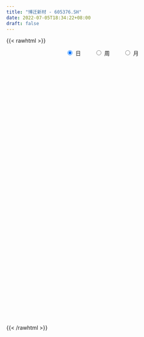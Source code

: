 ```yaml
---
title: "博迁新材 - 605376.SH"
date: 2022-07-05T18:34:22+08:00
draft: false
---
```

{{< rawhtml >}}
    <div style="text-align: center">
        <label style="padding: 1rem;"><input style="margin-right: .5rem" type="radio" name="period" value="D" checked onclick="period_change(this)">日</label>
        <label style="padding: 1rem;"><input style="margin-right: .5rem" type="radio" name="period" value="W" onclick="period_change(this)">周</label>
        <label style="padding: 1rem;"><input style="margin-right: .5rem" type="radio" name="period" value="M" onclick="period_change(this)">月</label>
    </div>
    <div id="chart" style="height: 700px;"></div> 
    <script type="text/javascript">
        const D_v = [4615.09,1477.9,1149.58,14521.87,17629.42,7891.0,94274.39,109028.0,4938.49,362129.9,361725.72,314766.53,280639.11,158787.64,270123.92,221394.52,81088.18,203372.49,201033.42,207016.73,136877.38,136818.15,95007.29,193444.51,196497.35,163990.11,108668.46,67069.28,86618.77,66961.96,92060.95,145242.2,105455.1,78970.74,73568.23,80436.02,171487.19,221384.79,216839.72,172285.58,192206.17,139480.88,116840.9,91053.73,90404.74,155100.36,117305.23,133994.18,128441.96,96185.31,119413.42,123916.12,65576.77,63288.23,70492.14,47240.05,86919.27,102609.42,87074.01,70302.51,50024.96,50331.62,41476.82,27919.62,40650.7,38359.17,70277.1,42850.46,55374.21,42987.21,36185.91,38083.0,91245.46,35455.96,22913.84,24960.58,51700.07,41592.13,31091.88,38570.86,29364.16,27887.79,70122.26,66983.85,51720.43,21262.8,21339.0,45901.0,34041.79,63315.07,50080.21,41605.31,32481.04,48302.07,53721.95,27024.4,38054.27,43238.0,47527.49,60826.88,52277.16,42731.46,47118.86,31589.87,32900.56,28286.04,28816.49,32423.85,26023.22,21141.15,40749.5,38272.47,27934.25,44135.23,33284.08,29367.58,20415.46,20114.81,26313.5,23682.14,25097.88,29195.34,75334.21,57053.97,40580.35,32476.27,23205.26,20808.5,22971.4,39517.0,31744.09,29355.23,21384.75,22500.6,19491.44,34446.38,41712.69,31817.81,28422.06,35051.34,21841.0,26967.2,22475.04,29608.0,19336.5,20442.9,18690.89,17441.1,16829.7,10513.02,26739.89,16722.6,14211.94,14602.0,18404.4,23107.0,16597.0,26464.6,24059.21,12497.0,22422.57,30475.53,19488.02,13869.8,17465.13,13464.4,12186.74,15362.62,22114.62,23846.03,27831.71,29320.02,17233.2,35369.23,18957.0,23289.0,32725.24,18739.5,26260.58,16384.0,22009.99,14172.06,14765.0,11021.46,8385.0,10947.0,14745.0,11743.41,19316.0,15139.0,31075.5,19242.62,24309.0,35218.94,33767.83,36312.18,27914.06,24550.22,33365.54,20854.0,16403.0,36846.4,19772.5,21922.0,16848.22,19948.14,18496.0,18981.0,20556.0,26321.0,27899.0,22838.0,49897.0,64765.09,32137.0,28004.0,18518.48,19330.14,26892.22,39284.1,31477.64,37119.09,48002.49,33428.0,20224.09,22202.09,24257.15,20178.35,17577.12,27405.24,26511.44,23063.4,15713.0,11561.72,12046.9,14797.04,31219.06,28254.0,27553.06,23941.9,18799.22,22193.1,19247.65,26224.0,25818.25,43668.41,25618.21,24587.41,16781.0,20994.95,14243.21,16223.0,14670.62,26749.88,24514.93,20876.93,22321.21,7577.83,12057.0,13038.95,10705.55,18538.0,33046.88,23790.83,22716.81,17716.0,18042.84,13450.0,10271.0,10376.0,22912.88,9621.0,10701.0,11129.73,8990.68,18984.91,10670.03,13923.9,8807.21,15831.5,8464.89,16771.89,21269.95,8715.0,9688.07,14383.14,16418.0,11747.0,14122.5,20050.89,21467.2,23684.0,32660.0,31462.84,55326.51,27950.0,20007.0,17644.0,35888.36,28924.0,62498.83,56879.06,53843.05,52737.35,47601.94,38211.0,52863.0,47803.4,60577.5,44114.65,52777.3,37338.93,21084.0,22411.89,23759.6,23154.02,20438.13,18299.4,15382.93,19457.0,21381.0,19760.0,15814.24,28895.23,34183.25,33410.25,17432.0,17284.65,19376.0,21698.0,32196.81,29274.0,29167.5,39598.06,41189.86,32788.21,24031.0,32875.92,30806.6,12216.06,10811.44,26090.8,50485.75,35817.65,23490.2,12655.0,13781.37,19442.35,14073.0,17750.4,11411.4,16471.38,7875.03,10313.28,12119.62,12122.38,13223.0,13047.33,12872.05,26402.88,26307.62,24999.69,19132.59,41785.45,47079.71,33079.0,23360.43,40429.05,78164.98,52553.61,66193.52,49905.33,45196.77,68106.52,132908.79,82699.46,69502.39,40477.93,29022.91,36667.61,36035.76]
const D_histogram = [0.0,0.1072136752,0.2866111282,0.513319775,0.7693912929,1.0427294851,1.326139079,1.6152126632,1.9081465146,1.9680910746,1.9777590053,2.0932133874,2.028662322,2.1097853629,1.9808679798,1.4685502895,1.2812460968,1.1979771456,1.2058008442,0.8221139624,0.4518681625,0.1211895027,-0.1293401355,-0.2077159212,-0.553960269,-0.9689140738,-1.2019470789,-1.3947067481,-1.4161995306,-1.4370337893,-1.3094980974,-1.097135252,-0.9933986015,-0.9309263337,-0.8737729061,-0.9702911296,-0.747423584,-0.7306584736,-0.433216688,0.052984394,0.3606628486,0.5931025799,0.6448702535,0.6551556648,0.5474254812,0.7587746826,0.8745957347,0.4878783915,0.3075851207,0.0452537417,-0.5018231912,-0.8197501177,-1.0846438334,-1.1863436296,-1.1349636152,-1.0624094216,-0.874581012,-0.4040974754,-0.3341310075,-0.5697993924,-0.6764180047,-0.6822563697,-0.6485936365,-0.6530000708,-0.7440040504,-0.757736758,-0.6261402602,-0.4791250677,-0.2326958201,-0.2337339497,-0.3210077893,-0.4723420601,-0.297439495,-0.2641441998,-0.2837347093,-0.2454546315,-0.0696032162,0.1342758651,0.1934805611,0.2950313663,0.3099143202,0.2172966896,-0.182761971,-0.3405919639,-0.3535021497,-0.3423818319,-0.3179167781,-0.2677764582,-0.2124959736,-0.0779115799,0.135877476,0.3131269451,0.4159872381,0.3446280496,0.4637788918,0.4059405833,0.4224323581,0.3356284743,0.2727438035,0.4132355138,0.4725054803,0.6387801324,0.7394210327,0.8213190418,0.759583391,0.7273886634,0.671619791,0.4269692649,0.1970367744,0.0453695152,-0.067264317,-0.152565876,-0.1080648666,0.1331318645,0.4112759845,0.5221994575,0.4785494439,0.4036690989,0.446236589,0.5591695852,0.5973308109,0.8258572198,0.4642262742,0.6076665833,0.4269765251,0.008868903,-0.1570728472,-0.2650331777,-0.3725080126,-0.3966143222,-0.380977261,-0.4578057227,-0.545399218,-0.4858481768,-0.4037309321,-0.114295761,0.2480504452,0.3991340222,0.7727332019,0.8381529546,0.8403655285,0.8807017972,0.9988855419,1.0610258547,1.0242893656,0.7439278722,0.5108541515,0.4269632888,0.1502697195,-0.0710097459,0.0752078052,0.1471768505,0.176796485,0.1415405957,-0.075165833,-0.5823326256,-0.7139539622,-0.9883986719,-0.8838936394,-0.9378126364,-1.0075690319,-0.7417888313,-0.5651222303,-0.528864631,-0.6202367425,-0.6788256636,-0.7001228507,-0.6595962545,-0.9447015102,-1.0032691861,-1.2993111408,-1.3798252336,-1.3280958816,-0.7891978274,-0.4749244212,-0.0864519087,0.4591860473,0.753317765,0.9849934991,1.0374124107,0.8657887614,0.6935038037,0.6086654339,0.5714861609,0.4863294263,0.2327817483,0.0281259343,-0.0484290923,-0.3647632387,-0.5810376913,-0.7991542729,-1.0511187172,-1.1638281448,-1.5310531857,-1.8570122769,-2.1345104961,-2.145880603,-2.2453358975,-2.0941943119,-1.7942388691,-1.598353912,-1.5745176926,-1.4379227683,-1.0698865144,-0.8167871988,-0.5871457865,-0.3860981751,-0.195401087,-0.1700761377,-0.1057534353,-0.1828536083,-0.2069284439,0.0771052503,0.5289793218,0.6674038679,0.6267519744,0.5645438887,0.4174088268,0.1612635751,0.1255451609,0.3131734331,0.8874266971,1.5046808064,1.778695502,1.7049224544,1.4412240011,1.1207149584,0.749489291,0.5339824367,0.6450518761,0.7678109605,0.9860763298,0.9167475077,0.826334726,0.7536429025,0.6392679623,0.9002514233,0.9608489911,0.700305331,0.404977309,0.2645025466,0.1436085555,-0.1810879078,-0.2229731421,-0.1250990111,0.2201775573,0.3962327734,0.5033161955,0.4327734563,0.4476153671,0.3731394419,0.295512296,0.2518528456,0.1941841205,0.3109191471,0.3246460983,0.2187432223,0.1207692818,-0.0586335166,-0.2833651766,-0.3894261668,-0.6418500899,-0.9942904375,-1.2304096417,-1.4320457329,-1.5810036888,-1.4698282568,-1.3742209732,-1.2417498429,-0.9977517117,-0.737125159,-0.5278364288,-0.433245603,-0.5006702008,-0.4365000534,-0.3885825747,-0.5598856165,-0.5296747836,-0.5860482445,-0.6560240825,-0.682137095,-0.638267171,-0.4735207422,-0.3324657285,-0.4203040223,-0.3958803784,-0.2650950947,-0.2104659716,-0.1868088099,-0.1910367656,-0.277179542,-0.3903721469,-0.3235189417,-0.4375922481,-0.2662490585,-0.1222223543,-0.0721498957,-0.0751302786,-0.1927222908,-0.2810968887,-0.4913894317,-0.7053271416,-0.8608637722,-0.7897143559,-0.7705035362,-0.8092629944,-0.9200477424,-0.8964025365,-0.6109207492,-0.3082767976,0.0742009114,0.2286742787,0.3637225617,0.4467782949,0.4542214667,0.4351828861,0.3759396846,0.4022358181,0.3611502312,0.3812699895,0.356779937,0.2805492423,0.2205557674,0.043193699,0.0452499113,0.066377313,0.1460625941,0.2011429584,0.3242476111,0.4413147133,0.5519221358,0.5403818551,0.5556778735,0.3291790109,0.2175216355,0.2987121394,0.206744975,0.3692510666,0.5753201307,0.636397534,0.6332153715,0.8858704597,1.1559803775,1.3206807674,1.3164092828,1.1977094664,1.1141654222,1.1112941642,1.0213112503,0.9748442119,0.8492905945,0.6015936913,0.3942524155,0.2655718678,0.1183062054,-0.0197562718,-0.0311724374,0.0100187585,0.0628557851,0.0964665918,-0.0281829448,-0.0890751529,-0.1927642584,0.0144491248,0.2524723712,0.3557165983,0.3708136708,0.550472535,0.8845060234,0.8898916379,0.5516831189,0.3560130071,0.3293285625,0.6198075872,0.994797447,1.0996127551,0.8949844927,0.7105829737,0.4626669393,0.3674868824,0.2477462517]
const D_fast = [0.0,0.134017094,0.385067329,0.7401059196,1.1885252607,1.7225458242,2.3374901879,3.0303669379,3.800337418,4.3523047466,4.8564124286,5.4951701575,5.9377846726,6.5463540543,6.9126536661,6.7674735482,6.9004808797,7.1167062148,7.4259801246,7.2478217333,6.990542974,6.6901616899,6.4072970179,6.2769922519,5.7922578369,5.1350755136,4.6015557388,4.0601193826,3.6845767174,3.3044840114,3.1046451789,3.0427242113,2.8981112114,2.7278518958,2.5665620969,2.227471091,2.2634827406,2.0975832326,2.2867208462,2.7861680266,3.1840121934,3.5647275697,3.7777128067,3.9517871342,3.9809133209,4.3819561929,4.7164261787,4.4516784333,4.3482814427,4.0972634992,3.4247307685,2.9018663126,2.3658116384,1.9675259349,1.7351650454,1.5421168836,1.5113000402,1.8807592081,1.8671929241,1.4890746911,1.2133515775,1.0369491202,0.9084634443,0.7408069922,0.463802,0.260635103,0.2356965357,0.2629304613,0.4511857538,0.3917141368,0.2241883498,-0.045231436,0.0553112554,0.0225705006,-0.0679536861,-0.0910372662,0.067413345,0.3048613926,0.4124362288,0.5877448757,0.6801064095,0.6418129513,0.196063798,-0.0469141859,-0.148199909,-0.2226750493,-0.27768919,-0.2944929846,-0.2923364934,-0.1772299947,0.0705284301,0.3260596356,0.5329167381,0.547714562,0.7828101271,0.8264569644,0.9485568288,0.9456600636,0.9509613436,1.1947619323,1.372158269,1.6981279542,1.9836241126,2.2708518822,2.3990120791,2.5486645173,2.6608005927,2.5228923829,2.3422190859,2.2018942055,2.0724442941,1.9490012661,1.9664860588,2.2409657561,2.6219288721,2.8634022095,2.939389557,2.9654264866,3.119553124,3.3722785165,3.559772445,3.9947631587,3.7491887817,4.0445457366,3.9705998098,3.5547094134,3.3494994514,3.1752808264,2.9746789883,2.8514190983,2.7718118442,2.5805319518,2.356588652,2.294677649,2.2758621607,2.5367233916,2.9610822091,3.2119492916,3.7787317718,4.0536897631,4.2659937191,4.5265054371,4.8944105674,5.2218073439,5.4411431961,5.3467636708,5.241403488,5.2642534475,5.0251273081,4.7860954062,4.9511149086,5.0598781665,5.1336969223,5.1338261819,4.898328295,4.245578346,3.9354685188,3.4139241411,3.2974557638,3.0090836077,2.6874349542,2.767767947,2.8031539904,2.707195432,2.4607641348,2.2324687979,2.036140898,1.9117684306,1.3904877974,1.081102825,0.4602330851,0.0347626839,-0.2455319345,0.0960666628,0.2916089637,0.6584684991,1.3189029669,1.8013641259,2.2792882347,2.591060249,2.63588379,2.6369747833,2.7043027719,2.8099950392,2.8464206612,2.6510684202,2.4534440898,2.3647817901,1.957256834,1.5957229586,1.1778178088,0.6630736851,0.2594072214,-0.4905811159,-1.2807932763,-2.0919191196,-2.6397593773,-3.3005486461,-3.6729556385,-3.821559913,-4.0252634339,-4.3950566377,-4.6179424054,-4.5173777801,-4.4684752642,-4.3856202985,-4.2810972309,-4.1392504146,-4.1564444997,-4.1185601561,-4.2413737312,-4.3171806778,-4.0138706709,-3.429751769,-3.1244762559,-3.0084401559,-2.9295122694,-2.9722951245,-3.1881244825,-3.1924566065,-2.926534976,-2.1304250378,-1.1370007268,-0.4183121558,-0.0658545898,0.0307529572,-0.0095773459,-0.1934306906,-0.2754419357,-0.0031095273,0.3116022973,0.776386749,0.9362448038,1.0524157037,1.1681346058,1.2135766561,1.699622973,2.0004327885,1.9149654612,1.7208817664,1.6465326407,1.5615407885,1.1915723483,1.0939438285,1.1605432066,1.5608641644,1.8359775739,2.0688900448,2.1065406697,2.2332864223,2.2520953576,2.2483462857,2.2676500466,2.2585273517,2.452992165,2.5478806408,2.4966635704,2.4288819503,2.2348207728,1.9392478186,1.7358302867,1.3229438411,0.7219308842,0.1782092696,-0.3814382548,-0.9256471329,-1.1819287652,-1.4298767248,-1.6078430553,-1.613282852,-1.536937589,-1.459607966,-1.473328541,-1.665920689,-1.7108755549,-1.7601037199,-2.0713781658,-2.1735860289,-2.3764715509,-2.6104534095,-2.8071006957,-2.9227975645,-2.8764313213,-2.8184927397,-3.0114070391,-3.0859534897,-3.0214419797,-3.0194293495,-3.0424743903,-3.0944615374,-3.2498991993,-3.460684841,-3.4747113711,-3.6981827395,-3.5934018146,-3.4799306989,-3.4478957143,-3.4696586669,-3.6354312518,-3.7940800718,-4.1272199727,-4.5174894681,-4.8882420417,-5.0145212143,-5.1879362787,-5.4290114856,-5.7698081692,-5.9702635974,-5.8375119973,-5.6119372451,-5.2109093083,-4.9992673714,-4.7732884479,-4.5785381409,-4.4575396025,-4.3677824616,-4.3330407419,-4.2061856539,-4.156983683,-4.0415464273,-3.9768414956,-3.9829348796,-3.9877894127,-4.1543530564,-4.1409843663,-4.1032626363,-3.9870617067,-3.8816956028,-3.6775290473,-3.4501332668,-3.2015453103,-3.0779901273,-2.9237746405,-3.0679787504,-3.1252557169,-2.9693871781,-3.0096680987,-2.7548492406,-2.4049501438,-2.1847733569,-2.0296516766,-1.5555289734,-0.9964239612,-0.5015533795,-0.1767225434,0.0040050068,0.1990023182,0.4739546012,0.6392994998,0.8365435145,0.9233125457,0.8260140654,0.7172358934,0.6549483126,0.5372592016,0.3942576565,0.3750483815,0.4187442671,0.4872952399,0.5450226945,0.4133274217,0.3301664254,0.1782862553,0.3891119198,0.6902532589,0.8824266356,0.9902271258,1.3075041238,1.862664118,2.090522642,1.8902349027,1.7835680426,1.8392157387,2.2846466602,2.9083358817,3.2880543786,3.3071722394,3.3004164638,3.1681671642,3.1648588279,3.1070547601]
const D_slow = [0.0,0.0268034188,0.0984562008,0.2267861446,0.4191339678,0.6798163391,1.0113511089,1.4151542747,1.8921909033,2.384213672,2.8786534233,3.4019567701,3.9091223506,4.4365686914,4.9317856863,5.2989232587,5.6192347829,5.9187290693,6.2201792803,6.4257077709,6.5386748115,6.5689721872,6.5366371534,6.4847081731,6.3462181058,6.1039895874,5.8035028176,5.4548261306,5.100776248,4.7415178007,4.4141432763,4.1398594633,3.8915098129,3.6587782295,3.440335003,3.1977622206,3.0109063246,2.8282417062,2.7199375342,2.7331836327,2.8233493448,2.9716249898,3.1328425532,3.2966314694,3.4334878397,3.6231815103,3.841830444,3.9638000419,4.040696322,4.0520097575,3.9265539597,3.7216164302,3.4504554719,3.1538695645,2.8701286607,2.6045263053,2.3858810523,2.2848566834,2.2013239316,2.0588740835,1.8897695823,1.7192054899,1.5570570807,1.393807063,1.2078060504,1.0183718609,0.8618367959,0.742055529,0.6838815739,0.6254480865,0.5451961392,0.4271106241,0.3527507504,0.2867147004,0.2157810231,0.1544173653,0.1370165612,0.1705855275,0.2189556677,0.2927135093,0.3701920894,0.4245162618,0.378825769,0.293677778,0.2053022406,0.1197067826,0.0402275881,-0.0267165264,-0.0798405198,-0.0993184148,-0.0653490458,0.0129326905,0.1169295,0.2030865124,0.3190312353,0.4205163812,0.5261244707,0.6100315893,0.6782175401,0.7815264186,0.8996527887,1.0593478218,1.2442030799,1.4495328404,1.6394286881,1.821275854,1.9891808017,2.095923118,2.1451823115,2.1565246903,2.1397086111,2.1015671421,2.0745509254,2.1078338916,2.2106528877,2.3412027521,2.460840113,2.5617573878,2.673316535,2.8131089313,2.962441634,3.168905939,3.2849625075,3.4368791533,3.5436232846,3.5458405104,3.5065722986,3.4403140041,3.347187001,3.2480334204,3.1527891052,3.0383376745,2.90198787,2.7805258258,2.6795930928,2.6510191525,2.7130317639,2.8128152694,3.0059985699,3.2155368085,3.4256281906,3.6458036399,3.8955250254,4.1607814891,4.4168538305,4.6028357986,4.7305493365,4.8372901587,4.8748575885,4.8571051521,4.8759071034,4.912701316,4.9569004373,4.9922855862,4.9734941279,4.8279109716,4.649422481,4.402322813,4.1813494032,3.9468962441,3.6950039861,3.5095567783,3.3682762207,3.236060063,3.0810008773,2.9112944614,2.7362637487,2.5713646851,2.3351893076,2.0843720111,1.7595442259,1.4145879175,1.0825639471,0.8852644902,0.7665333849,0.7449204077,0.8597169196,1.0480463608,1.2942947356,1.5536478383,1.7700950286,1.9434709796,2.095637338,2.2385088783,2.3600912348,2.4182866719,2.4253181555,2.4132108824,2.3220200727,2.1767606499,1.9769720817,1.7141924024,1.4232353662,1.0404720698,0.5762190005,0.0425913765,-0.4938787742,-1.0552127486,-1.5787613266,-2.0273210439,-2.4269095219,-2.820538945,-3.1800196371,-3.4474912657,-3.6516880654,-3.798474512,-3.8949990558,-3.9438493276,-3.986368362,-4.0128067208,-4.0585201229,-4.1102522339,-4.0909759213,-3.9587310908,-3.7918801239,-3.6351921303,-3.4940561581,-3.3897039514,-3.3493880576,-3.3180017674,-3.2397084091,-3.0178517348,-2.6416815332,-2.1970076577,-1.7707770441,-1.4104710439,-1.1302923043,-0.9429199815,-0.8094243724,-0.6481614034,-0.4562086632,-0.2096895808,0.0194972961,0.2260809776,0.4144917033,0.5743086939,0.7993715497,1.0395837974,1.2146601302,1.3159044574,1.3820300941,1.417932233,1.372660256,1.3169169705,1.2856422177,1.3406866071,1.4397448004,1.5655738493,1.6737672134,1.7856710552,1.8789559157,1.9528339897,2.0157972011,2.0643432312,2.1420730179,2.2232345425,2.2779203481,2.3081126685,2.2934542894,2.2226129952,2.1252564535,1.9647939311,1.7162213217,1.4086189113,1.050607478,0.6553565559,0.2878994916,-0.0556557517,-0.3660932124,-0.6155311403,-0.7998124301,-0.9317715373,-1.040082938,-1.1652504882,-1.2743755016,-1.3715211452,-1.5114925493,-1.6439112453,-1.7904233064,-1.954429327,-2.1249636008,-2.2845303935,-2.4029105791,-2.4860270112,-2.5911030168,-2.6900731114,-2.756346885,-2.8089633779,-2.8556655804,-2.9034247718,-2.9727196573,-3.070312694,-3.1511924294,-3.2605904915,-3.3271527561,-3.3577083447,-3.3757458186,-3.3945283882,-3.4427089609,-3.5129831831,-3.635830541,-3.8121623264,-4.0273782695,-4.2248068585,-4.4174327425,-4.6197484911,-4.8497604267,-5.0738610609,-5.2265912482,-5.3036604476,-5.2851102197,-5.22794165,-5.1370110096,-5.0253164359,-4.9117610692,-4.8029653477,-4.7089804265,-4.608421472,-4.5181339142,-4.4228164168,-4.3336214326,-4.263484122,-4.2083451801,-4.1975467554,-4.1862342776,-4.1696399493,-4.1331243008,-4.0828385612,-4.0017766584,-3.8914479801,-3.7534674461,-3.6183719823,-3.479452514,-3.3971577613,-3.3427773524,-3.2680993175,-3.2164130738,-3.1241003071,-2.9802702745,-2.821170891,-2.6628670481,-2.4413994331,-2.1524043388,-1.8222341469,-1.4931318262,-1.1937044596,-0.915163104,-0.637339563,-0.3820117504,-0.1383006975,0.0740219512,0.224420374,0.3229834779,0.3893764448,0.4189529962,0.4140139283,0.4062208189,0.4087255085,0.4244394548,0.4485561027,0.4415103665,0.4192415783,0.3710505137,0.3746627949,0.4377808877,0.5267100373,0.619413455,0.7570315888,0.9781580946,1.2006310041,1.3385517838,1.4275550356,1.5098871762,1.664839073,1.9135384347,2.1884416235,2.4121877467,2.5898334901,2.7055002249,2.7973719455,2.8593085084]
const D_data = [['2020-12-08', 14.03, 16.83, 14.03, 16.83],['2020-12-09', 18.51, 18.51, 18.51, 18.51],['2020-12-10', 20.36, 20.36, 20.36, 20.36],['2020-12-11', 22.4, 22.4, 22.4, 22.4],['2020-12-14', 24.64, 24.64, 24.64, 24.64],['2020-12-15', 27.1, 27.1, 27.1, 27.1],['2020-12-16', 29.81, 29.81, 29.81, 29.81],['2020-12-17', 32.79, 32.79, 32.78, 32.79],['2020-12-18', 36.07, 36.07, 36.07, 36.07],['2020-12-21', 39.0, 35.97, 33.2, 39.0],['2020-12-22', 38.0, 37.49, 37.01, 39.57],['2020-12-23', 34.55, 41.24, 34.55, 41.24],['2020-12-24', 40.0, 41.3, 39.27, 43.89],['2020-12-25', 43.66, 45.43, 42.2, 45.43],['2020-12-28', 47.68, 44.98, 43.23, 49.97],['2020-12-29', 44.58, 40.55, 40.55, 45.78],['2020-12-30', 43.1, 44.61, 43.1, 44.61],['2020-12-31', 47.6, 47.0, 44.68, 48.73],['2021-01-04', 46.43, 49.77, 45.5, 49.77],['2021-01-05', 48.18, 45.56, 44.79, 48.52],['2021-01-06', 44.5, 45.12, 44.5, 47.32],['2021-01-07', 45.67, 44.88, 43.2, 46.36],['2021-01-08', 44.5, 45.24, 43.2, 46.13],['2021-01-11', 48.0, 47.3, 46.15, 49.76],['2021-01-12', 45.0, 43.4, 42.57, 45.0],['2021-01-13', 42.77, 40.75, 39.06, 42.77],['2021-01-14', 40.1, 41.25, 38.2, 42.37],['2021-01-15', 40.2, 40.36, 39.69, 42.07],['2021-01-18', 41.25, 41.55, 41.16, 42.51],['2021-01-19', 42.23, 41.0, 40.66, 42.44],['2021-01-20', 39.91, 42.7, 38.3, 42.88],['2021-01-21', 43.39, 44.33, 42.92, 46.97],['2021-01-22', 44.8, 43.56, 43.06, 45.38],['2021-01-25', 43.5, 43.26, 40.8, 44.0],['2021-01-26', 44.0, 43.3, 41.82, 45.2],['2021-01-27', 43.0, 41.0, 40.0, 43.0],['2021-01-28', 40.68, 45.1, 40.68, 45.1],['2021-01-29', 46.9, 42.99, 40.59, 47.36],['2021-02-01', 45.8, 47.29, 44.95, 47.29],['2021-02-02', 46.94, 52.02, 46.0, 52.02],['2021-02-03', 54.6, 52.5, 50.8, 56.78],['2021-02-04', 53.19, 53.82, 51.5, 54.63],['2021-02-05', 53.06, 53.26, 51.18, 53.97],['2021-02-08', 53.35, 53.89, 50.08, 54.5],['2021-02-09', 54.66, 53.11, 52.12, 55.4],['2021-02-10', 53.01, 58.42, 53.0, 58.42],['2021-02-18', 58.78, 59.3, 57.15, 61.0],['2021-02-19', 59.26, 53.37, 53.37, 59.26],['2021-02-22', 55.28, 55.31, 53.5, 58.0],['2021-02-23', 54.0, 53.8, 51.13, 55.5],['2021-02-24', 53.98, 48.42, 48.42, 53.98],['2021-02-25', 48.2, 48.96, 44.0, 49.17],['2021-02-26', 46.89, 47.79, 46.29, 49.79],['2021-03-01', 47.5, 48.4, 46.06, 48.4],['2021-03-02', 47.8, 49.68, 47.16, 49.94],['2021-03-03', 48.99, 49.79, 48.68, 50.36],['2021-03-04', 51.0, 51.52, 51.0, 54.5],['2021-03-05', 51.75, 56.67, 49.0, 56.67],['2021-03-08', 57.3, 53.14, 51.7, 57.5],['2021-03-09', 53.01, 48.8, 47.83, 53.64],['2021-03-10', 49.6, 49.27, 48.68, 51.5],['2021-03-11', 48.9, 49.94, 47.08, 50.33],['2021-03-12', 50.67, 50.21, 48.38, 51.0],['2021-03-15', 50.17, 49.5, 48.99, 50.45],['2021-03-16', 49.4, 47.78, 46.2, 49.5],['2021-03-17', 47.9, 48.02, 46.72, 49.5],['2021-03-18', 49.5, 49.74, 47.86, 51.2],['2021-03-19', 49.5, 50.36, 48.56, 50.45],['2021-03-22', 49.9, 52.49, 49.33, 53.5],['2021-03-23', 52.5, 49.96, 49.5, 52.5],['2021-03-24', 49.31, 48.5, 47.42, 49.6],['2021-03-25', 47.99, 46.8, 46.51, 48.7],['2021-03-26', 46.8, 50.7, 44.8, 51.48],['2021-03-29', 49.21, 49.31, 49.15, 50.92],['2021-03-30', 49.52, 48.5, 48.48, 49.82],['2021-03-31', 48.51, 49.09, 47.55, 49.26],['2021-04-01', 48.99, 51.29, 48.54, 53.0],['2021-04-02', 51.61, 52.72, 50.93, 53.5],['2021-04-06', 51.97, 51.78, 50.77, 52.95],['2021-04-07', 51.98, 52.98, 51.43, 53.49],['2021-04-08', 53.0, 52.5, 52.2, 54.2],['2021-04-09', 52.22, 51.21, 51.01, 53.48],['2021-04-12', 50.76, 46.09, 46.09, 51.73],['2021-04-13', 46.35, 47.45, 45.95, 49.56],['2021-04-14', 47.45, 48.56, 46.64, 49.7],['2021-04-15', 48.06, 48.6, 47.86, 49.0],['2021-04-16', 48.6, 48.61, 47.6, 48.77],['2021-04-19', 48.5, 48.9, 47.6, 49.3],['2021-04-20', 48.9, 49.05, 48.68, 50.5],['2021-04-21', 48.51, 50.43, 47.65, 51.88],['2021-04-22', 50.43, 52.38, 50.04, 52.98],['2021-04-23', 52.17, 53.16, 51.86, 53.88],['2021-04-26', 53.19, 53.29, 52.01, 53.67],['2021-04-27', 53.88, 51.52, 50.49, 53.98],['2021-04-28', 51.87, 54.4, 51.11, 56.0],['2021-04-29', 54.38, 52.75, 52.68, 54.59],['2021-04-30', 52.75, 53.97, 51.76, 54.46],['2021-05-06', 54.0, 52.87, 50.67, 54.89],['2021-05-07', 53.9, 53.1, 51.46, 54.5],['2021-05-10', 52.3, 56.24, 52.12, 56.69],['2021-05-11', 56.0, 56.24, 55.2, 58.57],['2021-05-12', 57.0, 58.78, 55.5, 59.38],['2021-05-13', 59.3, 59.4, 58.1, 61.55],['2021-05-14', 60.01, 60.48, 58.7, 61.5],['2021-05-17', 61.0, 59.59, 58.8, 61.1],['2021-05-18', 59.75, 60.55, 58.48, 60.9],['2021-05-19', 60.58, 60.85, 59.61, 62.59],['2021-05-20', 60.41, 58.4, 58.4, 60.41],['2021-05-21', 58.76, 57.85, 56.99, 59.28],['2021-05-24', 58.08, 58.2, 57.31, 58.96],['2021-05-25', 58.98, 58.27, 58.05, 60.7],['2021-05-26', 57.61, 58.29, 57.55, 59.99],['2021-05-27', 58.14, 60.0, 57.7, 60.5],['2021-05-28', 60.02, 63.55, 59.69, 64.66],['2021-05-31', 63.8, 65.95, 63.69, 65.95],['2021-06-01', 65.23, 65.61, 65.03, 67.18],['2021-06-02', 65.43, 64.6, 63.0, 66.48],['2021-06-03', 64.41, 64.6, 64.1, 66.55],['2021-06-04', 64.3, 66.7, 63.76, 67.21],['2021-06-07', 67.03, 68.8, 66.39, 69.41],['2021-06-08', 68.8, 69.15, 67.26, 70.17],['2021-06-09', 69.16, 73.27, 68.6, 73.47],['2021-06-10', 72.19, 66.49, 65.94, 76.51],['2021-06-11', 67.94, 73.14, 66.9, 73.14],['2021-06-15', 73.16, 69.89, 68.38, 74.95],['2021-06-16', 70.11, 65.97, 65.0, 70.3],['2021-06-17', 65.72, 67.99, 65.1, 68.55],['2021-06-18', 67.5, 68.3, 66.0, 69.0],['2021-06-21', 67.0, 67.95, 65.79, 68.29],['2021-06-22', 67.95, 68.8, 67.5, 72.46],['2021-06-23', 68.8, 69.42, 67.41, 71.5],['2021-06-24', 71.35, 68.2, 67.44, 72.69],['2021-06-25', 67.17, 67.64, 65.5, 68.29],['2021-06-28', 67.29, 69.4, 66.44, 69.78],['2021-06-29', 69.11, 70.1, 68.9, 70.8],['2021-06-30', 70.07, 73.88, 68.88, 73.88],['2021-07-01', 74.5, 77.0, 72.55, 77.3],['2021-07-02', 76.99, 76.4, 74.23, 78.69],['2021-07-05', 77.62, 81.5, 75.58, 82.48],['2021-07-06', 81.5, 79.92, 77.51, 82.93],['2021-07-07', 79.4, 80.46, 77.8, 81.45],['2021-07-08', 80.74, 82.25, 80.65, 84.6],['2021-07-09', 82.0, 84.95, 81.98, 85.79],['2021-07-12', 85.48, 86.14, 83.38, 88.44],['2021-07-13', 86.2, 86.42, 84.18, 86.79],['2021-07-14', 86.51, 83.86, 83.11, 86.9],['2021-07-15', 83.7, 84.23, 81.51, 84.98],['2021-07-16', 84.62, 86.3, 83.52, 86.5],['2021-07-19', 86.0, 83.83, 82.85, 87.58],['2021-07-20', 82.72, 83.9, 81.71, 84.21],['2021-07-21', 84.66, 89.0, 84.17, 90.5],['2021-07-22', 92.55, 89.45, 86.58, 92.55],['2021-07-23', 89.46, 90.03, 88.14, 92.0],['2021-07-26', 88.98, 90.04, 86.89, 91.1],['2021-07-27', 90.26, 87.82, 87.77, 92.96],['2021-07-28', 86.5, 82.65, 79.5, 86.59],['2021-07-29', 84.02, 85.78, 84.0, 86.79],['2021-07-30', 86.0, 82.85, 80.78, 86.89],['2021-08-02', 82.55, 87.0, 81.5, 89.5],['2021-08-03', 87.28, 85.0, 84.1, 87.28],['2021-08-04', 84.8, 84.23, 83.25, 86.41],['2021-08-05', 84.51, 88.78, 83.4, 89.0],['2021-08-06', 88.73, 88.83, 87.6, 91.27],['2021-08-09', 88.3, 87.68, 85.99, 88.88],['2021-08-10', 87.54, 85.92, 84.62, 87.97],['2021-08-11', 86.24, 85.83, 81.0, 86.26],['2021-08-12', 85.86, 85.93, 83.66, 86.21],['2021-08-13', 85.38, 86.59, 84.7, 89.8],['2021-08-16', 86.33, 81.55, 81.44, 86.38],['2021-08-17', 81.55, 82.99, 79.5, 85.88],['2021-08-18', 82.93, 78.4, 78.0, 83.58],['2021-08-19', 78.48, 79.23, 75.99, 80.96],['2021-08-20', 79.0, 79.9, 77.21, 82.0],['2021-08-23', 80.2, 86.9, 79.5, 87.55],['2021-08-24', 88.92, 86.01, 85.29, 89.97],['2021-08-25', 86.1, 88.73, 84.7, 88.85],['2021-08-26', 89.68, 93.5, 89.45, 95.0],['2021-08-27', 94.02, 93.25, 92.5, 95.99],['2021-08-30', 94.99, 94.76, 92.05, 98.17],['2021-08-31', 95.42, 94.3, 93.81, 97.8],['2021-09-01', 96.0, 92.17, 86.98, 96.0],['2021-09-02', 91.0, 92.12, 89.78, 93.98],['2021-09-03', 93.0, 93.33, 91.06, 94.89],['2021-09-06', 93.21, 94.38, 91.58, 95.38],['2021-09-07', 94.32, 94.2, 93.06, 95.38],['2021-09-08', 95.0, 91.8, 91.02, 95.0],['2021-09-09', 91.08, 91.62, 88.75, 93.26],['2021-09-10', 91.62, 92.8, 89.91, 93.1],['2021-09-13', 91.88, 88.9, 88.0, 92.4],['2021-09-14', 89.98, 88.65, 87.0, 90.19],['2021-09-15', 88.5, 87.19, 85.98, 92.88],['2021-09-16', 87.52, 85.01, 85.0, 89.89],['2021-09-17', 85.06, 85.1, 82.0, 87.0],['2021-09-22', 83.06, 79.7, 78.88, 84.37],['2021-09-23', 80.8, 77.09, 76.9, 80.9],['2021-09-24', 77.03, 74.5, 73.98, 78.25],['2021-09-27', 74.5, 75.3, 72.5, 76.65],['2021-09-28', 75.3, 72.02, 70.3, 75.3],['2021-09-29', 71.96, 73.37, 70.71, 75.33],['2021-09-30', 73.37, 74.64, 72.8, 75.75],['2021-10-08', 75.0, 73.0, 71.5, 75.3],['2021-10-11', 73.04, 69.79, 68.32, 73.04],['2021-10-12', 70.0, 70.0, 67.67, 70.37],['2021-10-13', 70.0, 72.79, 68.84, 73.5],['2021-10-14', 72.73, 71.77, 71.11, 73.52],['2021-10-15', 71.38, 71.69, 70.6, 73.56],['2021-10-18', 71.69, 71.56, 70.0, 72.74],['2021-10-19', 72.0, 71.7, 71.2, 73.49],['2021-10-20', 71.75, 69.5, 69.5, 72.13],['2021-10-21', 69.99, 69.55, 69.0, 72.87],['2021-10-22', 69.58, 67.05, 66.0, 69.96],['2021-10-25', 67.5, 66.7, 65.05, 68.88],['2021-10-26', 67.39, 70.63, 66.06, 73.37],['2021-10-27', 70.71, 74.4, 70.63, 76.51],['2021-10-28', 73.0, 72.0, 70.5, 74.3],['2021-10-29', 70.01, 70.01, 68.0, 72.19],['2021-11-01', 69.0, 69.43, 68.0, 70.96],['2021-11-02', 69.5, 67.7, 66.08, 71.4],['2021-11-03', 66.7, 64.99, 64.3, 68.53],['2021-11-04', 63.8, 66.6, 62.5, 67.28],['2021-11-05', 66.98, 69.52, 65.03, 71.35],['2021-11-08', 70.54, 76.47, 70.54, 76.47],['2021-11-09', 77.62, 80.8, 75.4, 80.97],['2021-11-10', 80.06, 79.89, 78.82, 82.67],['2021-11-11', 79.89, 77.19, 77.0, 79.89],['2021-11-12', 76.53, 74.93, 74.61, 76.76],['2021-11-15', 74.93, 73.48, 72.32, 75.87],['2021-11-16', 73.26, 71.57, 71.17, 73.62],['2021-11-17', 71.17, 72.32, 71.08, 74.36],['2021-11-18', 72.17, 76.5, 71.3, 76.55],['2021-11-19', 76.48, 77.77, 74.2, 78.18],['2021-11-22', 77.98, 80.55, 77.3, 81.18],['2021-11-23', 80.35, 78.1, 78.08, 80.35],['2021-11-24', 77.56, 78.12, 77.09, 79.2],['2021-11-25', 78.99, 78.58, 76.6, 79.76],['2021-11-26', 77.9, 78.18, 77.53, 80.89],['2021-11-29', 76.2, 84.0, 76.1, 85.36],['2021-11-30', 83.95, 83.24, 83.01, 86.68],['2021-12-01', 84.14, 79.5, 79.07, 84.57],['2021-12-02', 79.31, 78.18, 78.03, 80.0],['2021-12-03', 78.05, 79.4, 77.94, 79.75],['2021-12-06', 79.35, 79.3, 76.17, 80.8],['2021-12-07', 79.28, 75.72, 75.5, 79.78],['2021-12-08', 76.98, 78.3, 74.33, 78.3],['2021-12-09', 78.49, 80.25, 77.1, 80.35],['2021-12-10', 80.7, 84.78, 80.28, 85.78],['2021-12-13', 83.2, 84.52, 83.11, 86.15],['2021-12-14', 85.0, 85.0, 83.21, 87.55],['2021-12-15', 85.42, 83.48, 83.48, 86.4],['2021-12-16', 84.07, 85.0, 83.02, 85.98],['2021-12-17', 86.32, 84.31, 83.6, 86.95],['2021-12-20', 84.96, 84.4, 83.48, 85.98],['2021-12-21', 84.63, 85.0, 84.0, 85.88],['2021-12-22', 84.51, 85.02, 84.51, 88.88],['2021-12-23', 88.0, 87.87, 85.6, 89.98],['2021-12-24', 89.0, 87.5, 85.6, 89.0],['2021-12-27', 87.37, 86.29, 83.0, 87.48],['2021-12-28', 86.77, 86.3, 85.64, 87.6],['2021-12-29', 86.47, 84.88, 83.35, 86.88],['2021-12-30', 85.08, 83.4, 82.38, 85.6],['2021-12-31', 83.37, 84.03, 83.37, 85.13],['2022-01-04', 84.28, 81.1, 81.1, 85.09],['2022-01-05', 81.0, 77.81, 77.17, 81.3],['2022-01-06', 77.7, 77.0, 76.68, 78.68],['2022-01-07', 77.0, 75.35, 75.0, 77.88],['2022-01-10', 75.45, 73.97, 73.0, 76.27],['2022-01-11', 73.77, 75.97, 73.66, 76.28],['2022-01-12', 75.95, 75.21, 74.88, 76.38],['2022-01-13', 75.75, 75.21, 73.96, 76.27],['2022-01-14', 74.63, 76.66, 73.62, 76.83],['2022-01-17', 76.24, 77.44, 76.0, 80.0],['2022-01-18', 77.15, 77.44, 76.8, 78.95],['2022-01-19', 77.54, 76.3, 75.6, 77.77],['2022-01-20', 76.0, 73.81, 73.01, 76.86],['2022-01-21', 73.73, 74.9, 73.3, 75.44],['2022-01-24', 74.0, 74.48, 70.51, 75.38],['2022-01-25', 73.0, 70.81, 70.69, 75.5],['2022-01-26', 70.5, 72.29, 69.75, 72.95],['2022-01-27', 73.5, 70.44, 70.19, 73.5],['2022-01-28', 71.5, 69.16, 68.05, 71.55],['2022-02-07', 70.7, 68.62, 68.5, 70.7],['2022-02-08', 68.0, 68.7, 65.22, 69.21],['2022-02-09', 68.0, 70.0, 67.8, 70.74],['2022-02-10', 70.5, 69.86, 69.31, 70.68],['2022-02-11', 69.18, 66.47, 66.1, 69.35],['2022-02-14', 66.24, 67.0, 65.1, 68.4],['2022-02-15', 67.25, 68.1, 65.6, 68.24],['2022-02-16', 68.75, 67.06, 66.88, 69.02],['2022-02-17', 66.61, 66.32, 66.0, 67.99],['2022-02-18', 65.5, 65.46, 64.12, 66.28],['2022-02-21', 65.5, 63.58, 63.2, 66.6],['2022-02-22', 63.9, 62.0, 60.69, 63.9],['2022-02-23', 61.61, 63.4, 61.61, 64.2],['2022-02-24', 63.4, 60.24, 59.4, 63.64],['2022-02-25', 60.82, 63.22, 60.42, 64.5],['2022-02-28', 62.83, 63.1, 60.74, 63.6],['2022-03-01', 63.14, 61.89, 61.5, 63.47],['2022-03-02', 61.9, 60.81, 60.18, 62.0],['2022-03-03', 61.42, 58.45, 58.28, 61.6],['2022-03-04', 58.34, 57.57, 57.08, 59.11],['2022-03-07', 57.5, 54.41, 53.84, 57.5],['2022-03-08', 55.21, 52.2, 51.85, 56.6],['2022-03-09', 51.87, 50.74, 48.7, 52.65],['2022-03-10', 52.98, 52.1, 51.02, 53.45],['2022-03-11', 51.0, 50.45, 49.78, 51.49],['2022-03-14', 50.0, 48.39, 48.37, 50.66],['2022-03-15', 48.37, 45.71, 45.6, 48.39],['2022-03-16', 46.6, 45.72, 43.56, 46.94],['2022-03-17', 46.0, 48.5, 45.88, 50.24],['2022-03-18', 48.0, 49.19, 47.3, 50.1],['2022-03-21', 49.1, 51.2, 48.61, 51.84],['2022-03-22', 50.94, 49.17, 48.88, 51.0],['2022-03-23', 49.39, 49.21, 48.64, 49.97],['2022-03-24', 49.23, 48.75, 48.2, 49.5],['2022-03-25', 48.86, 47.7, 47.61, 49.55],['2022-03-28', 48.0, 47.0, 46.55, 48.2],['2022-03-29', 47.71, 45.93, 45.45, 47.71],['2022-03-30', 46.13, 46.56, 45.66, 46.81],['2022-03-31', 46.4, 45.33, 45.3, 46.4],['2022-04-01', 45.28, 45.7, 44.44, 46.56],['2022-04-06', 45.7, 44.8, 44.1, 45.95],['2022-04-07', 44.7, 43.52, 43.46, 44.7],['2022-04-08', 43.68, 42.95, 42.38, 43.82],['2022-04-11', 42.51, 40.34, 39.8, 42.66],['2022-04-12', 40.0, 41.55, 39.43, 41.55],['2022-04-13', 41.3, 41.3, 40.42, 42.45],['2022-04-14', 41.39, 41.8, 41.39, 42.59],['2022-04-15', 41.8, 41.41, 40.7, 42.34],['2022-04-18', 41.52, 42.38, 40.31, 42.5],['2022-04-19', 43.0, 42.7, 42.16, 43.28],['2022-04-20', 42.87, 43.09, 42.0, 44.44],['2022-04-21', 42.98, 41.74, 41.12, 43.53],['2022-04-22', 41.33, 42.02, 40.36, 42.5],['2022-04-25', 41.4, 38.28, 38.09, 41.5],['2022-04-26', 37.66, 38.54, 36.31, 40.25],['2022-04-27', 37.71, 40.61, 37.35, 40.68],['2022-04-28', 40.6, 38.15, 38.0, 40.6],['2022-04-29', 38.18, 41.31, 38.12, 41.88],['2022-05-05', 41.5, 42.8, 40.7, 43.28],['2022-05-06', 41.6, 41.78, 41.0, 42.39],['2022-05-09', 41.58, 41.25, 40.85, 42.04],['2022-05-10', 40.53, 45.38, 40.41, 45.38],['2022-05-11', 47.0, 47.51, 44.6, 48.7],['2022-05-12', 47.31, 48.08, 45.84, 48.28],['2022-05-13', 48.62, 47.22, 46.28, 48.8],['2022-05-16', 47.74, 46.27, 45.81, 47.77],['2022-05-17', 46.41, 46.94, 45.9, 47.99],['2022-05-18', 46.94, 48.5, 46.5, 48.75],['2022-05-19', 47.36, 47.94, 46.79, 48.57],['2022-05-20', 47.99, 48.88, 47.51, 49.46],['2022-05-23', 48.8, 48.15, 47.6, 49.1],['2022-05-24', 48.01, 46.21, 46.08, 48.38],['2022-05-25', 46.2, 45.92, 45.52, 46.65],['2022-05-26', 45.92, 46.31, 45.3, 46.98],['2022-05-27', 46.31, 45.54, 45.2, 47.4],['2022-05-30', 45.2, 44.98, 44.54, 45.79],['2022-05-31', 44.98, 46.2, 44.26, 46.49],['2022-06-01', 46.0, 46.99, 45.5, 47.65],['2022-06-02', 46.99, 47.48, 46.41, 47.6],['2022-06-06', 47.59, 47.6, 47.28, 48.98],['2022-06-07', 47.85, 45.46, 45.3, 47.86],['2022-06-08', 45.46, 45.77, 44.68, 47.6],['2022-06-09', 45.49, 44.73, 43.28, 45.61],['2022-06-10', 44.28, 48.89, 44.0, 49.2],['2022-06-13', 48.75, 50.65, 48.0, 51.0],['2022-06-14', 50.0, 50.2, 48.0, 50.48],['2022-06-15', 50.0, 49.79, 49.27, 50.46],['2022-06-16', 50.0, 52.85, 49.81, 53.83],['2022-06-17', 53.0, 56.88, 52.95, 58.14],['2022-06-20', 56.59, 54.55, 54.01, 56.59],['2022-06-21', 54.15, 50.1, 49.4, 54.54],['2022-06-22', 49.66, 51.0, 48.51, 51.55],['2022-06-23', 50.83, 53.0, 49.01, 53.5],['2022-06-24', 53.3, 58.3, 53.22, 58.3],['2022-06-27', 60.03, 62.07, 58.6, 63.54],['2022-06-28', 62.5, 61.12, 60.83, 64.35],['2022-06-29', 60.5, 58.1, 57.35, 60.5],['2022-06-30', 58.08, 58.3, 57.49, 59.11],['2022-07-01', 58.36, 57.18, 56.79, 58.99],['2022-07-04', 57.16, 58.89, 55.8, 60.06],['2022-07-05', 59.35, 58.65, 57.2, 61.0]]
const W_v = [21764.44,233761.3,1478048.8999999999,775979.1099999999,776752.9700000001,729669.71,496338.98,625846.97,837653.25,336558.83,251299.41,533533.58,370549.11,299209.92,220057.05,263875.79,176622.58,126914.69,231428.34,234943.38,199583.73,90765.49,234544.23,148450.16,172232.6,129495.43,210363.54,117070.38,144972.47,149968.92,134756.64,105519.39,85017.15,99175.0,108942.33,72348.69,120345.58,129079.97,93591.63,56841.87,109082.12,105298.95,106683.82,16403.0,115337.26,112253.0,197641.09,135502.58,160975.76,115929.3,77182.06,129767.24,137151.41,102224.78,103035.36,65700.54,98092.52,69855.84,63355.29,68217.55,64909.8,76721.53,164600.55,130413.36,273560.23,243569.55,157371.72,96731.48,56955.24,131205.38,131712.31,170483.05,43022.66,146695.84,77702.12,58190.71,51264.76,138628.23,222113.17,281955.75,354611.48,72703.37]
const W_histogram = [0.0,0.8723874644,1.9687960195,2.6465142206,2.8077335494,2.4312595039,2.2476104512,1.9487322038,2.2806401419,2.6592071759,2.3895348991,1.688425852,1.6726090451,1.1043741039,0.6389996586,0.2731608235,0.0954779433,-0.1804519662,-0.5726464756,-0.559552426,-0.5305205007,-0.5990254368,-0.1972124194,-0.1600422505,0.1785942318,0.5252899799,1.0676256276,0.9818578606,0.7714231119,1.0932850154,1.7160140882,2.0312780643,2.284558562,1.7842539508,1.6736173672,1.2846211977,0.4546299389,0.6696108043,0.679903723,0.5208842174,-0.1946808205,-1.4061942223,-2.1764422056,-2.7383707908,-3.112970458,-3.5559365863,-3.5254135277,-3.4118524986,-2.8678974165,-2.240169582,-1.7428122632,-1.2975764209,-0.6399103884,-0.2554480163,0.1717763086,0.1779900381,-0.412898955,-0.7085854477,-0.9980495759,-1.5201590038,-1.9626075351,-2.2202454217,-2.4219771109,-2.790190828,-3.3309024401,-3.5698240841,-3.613606667,-3.5570955795,-3.4804406745,-3.3100263902,-2.9450267449,-2.5547256541,-2.0878987557,-1.2756462683,-0.5277906447,-0.1773869327,0.242894445,0.6505649782,1.4473979741,2.0237981959,2.2651100618,2.4438701764]
const W_fast = [0.0,1.0904843305,2.6790918905,4.0184386467,4.8815913629,5.1129321934,5.4911857535,5.679490557,6.5815585306,7.6249273586,7.9526388066,7.6736362225,8.0759716768,7.7838302616,7.478205731,7.1806571018,7.0268437074,6.7058008063,6.170444678,6.0436506211,5.9400524212,5.7217911259,6.0743010384,6.0714606447,6.454745685,6.9327639281,7.7420059826,7.9017026808,7.8841237101,8.4793068674,9.5310394623,10.3541229544,11.1785430926,11.1243019691,11.4320697274,11.3642288573,10.6478950833,11.0302786497,11.2105474991,11.1817490478,10.4175138048,8.8544518475,7.5400933128,6.2935720299,5.1407297481,3.8087794732,2.9579491499,2.2185470544,2.0455277824,2.1132132214,2.1748674744,2.2957092114,2.7933976469,3.1139980148,3.5841664169,3.6348776559,2.9407639241,2.4679310695,1.9289545473,1.0268053684,0.0937049534,-0.7189942886,-1.5262202556,-2.5919816797,-3.9654189018,-5.0967965669,-6.0439808165,-6.8767436239,-7.6701988875,-8.3272912008,-8.6985482416,-8.9469285644,-9.0020763549,-8.5087354346,-7.8928274722,-7.5867704934,-7.1057655044,-6.5354537266,-5.3767712372,-4.2944214664,-3.4868320851,-2.6971044265]
const W_slow = [0.0,0.2180968661,0.710295871,1.3719244261,2.0738578135,2.6816726895,3.2435753023,3.7307583532,4.3009183887,4.9657201827,5.5631039074,5.9852103704,6.4033626317,6.6794561577,6.8392060723,6.9074962782,6.9313657641,6.8862527725,6.7430911536,6.6032030471,6.4705729219,6.3208165627,6.2715134579,6.2315028952,6.2761514532,6.4074739482,6.6743803551,6.9198448202,7.1127005982,7.386021852,7.8150253741,8.3228448902,8.8939845306,9.3400480183,9.7584523601,10.0796076596,10.1932651443,10.3606678454,10.5306437761,10.6608648305,10.6121946253,10.2606460698,9.7165355184,9.0319428207,8.2537002062,7.3647160596,6.4833626776,5.630399553,4.9134251989,4.3533828034,3.9176797376,3.5932856324,3.4333080353,3.3694460312,3.4123901083,3.4568876178,3.3536628791,3.1765165172,2.9270041232,2.5469643722,2.0563124885,1.501251133,0.8957568553,0.1982091483,-0.6345164617,-1.5269724827,-2.4303741495,-3.3196480444,-4.189758213,-5.0172648106,-5.7535214968,-6.3922029103,-6.9141775992,-7.2330891663,-7.3650368275,-7.4093835607,-7.3486599494,-7.1860187049,-6.8241692113,-6.3182196623,-5.7519421469,-5.1409746028]
const W_data = [['2020-12-11', 14.03, 22.4, 14.03, 22.4],['2020-12-18', 24.64, 36.07, 24.64, 36.07],['2020-12-25', 39.0, 45.43, 33.2, 45.43],['2020-12-31', 47.68, 47.0, 40.55, 49.97],['2021-01-08', 46.43, 45.24, 43.2, 49.77],['2021-01-15', 48.0, 40.36, 38.2, 49.76],['2021-01-22', 41.25, 43.56, 38.3, 46.97],['2021-01-29', 43.5, 42.99, 40.0, 47.36],['2021-02-05', 45.8, 53.26, 44.95, 56.78],['2021-02-10', 53.35, 58.42, 50.08, 58.42],['2021-02-19', 58.78, 53.37, 53.37, 61.0],['2021-02-26', 55.28, 47.79, 44.0, 58.0],['2021-03-05', 47.5, 56.67, 46.06, 56.67],['2021-03-12', 57.3, 50.21, 47.08, 57.5],['2021-03-19', 50.17, 50.36, 46.2, 51.2],['2021-03-26', 49.9, 50.7, 44.8, 53.5],['2021-04-02', 49.21, 52.72, 47.55, 53.5],['2021-04-09', 51.97, 51.21, 50.77, 54.2],['2021-04-16', 50.76, 48.61, 45.95, 51.73],['2021-04-23', 48.5, 53.16, 47.6, 53.88],['2021-04-30', 53.19, 53.97, 50.49, 56.0],['2021-05-07', 54.0, 53.1, 50.67, 54.89],['2021-05-14', 52.3, 60.48, 52.12, 61.55],['2021-05-21', 61.0, 57.85, 56.99, 62.59],['2021-05-28', 58.08, 63.55, 57.31, 64.66],['2021-06-04', 63.8, 66.7, 63.0, 67.21],['2021-06-11', 67.03, 73.14, 65.94, 76.51],['2021-06-18', 73.16, 68.3, 65.0, 74.95],['2021-06-25', 67.0, 67.64, 65.5, 72.69],['2021-07-02', 67.29, 76.4, 66.44, 78.69],['2021-07-09', 77.62, 84.95, 75.58, 85.79],['2021-07-16', 85.48, 86.3, 81.51, 88.44],['2021-07-23', 86.0, 90.03, 81.71, 92.55],['2021-07-30', 88.98, 82.85, 79.5, 92.96],['2021-08-06', 82.55, 88.83, 81.5, 91.27],['2021-08-13', 88.3, 86.59, 81.0, 89.8],['2021-08-20', 86.33, 79.9, 75.99, 86.38],['2021-08-27', 80.2, 93.25, 79.5, 95.99],['2021-09-03', 94.99, 93.33, 86.98, 98.17],['2021-09-10', 93.21, 92.8, 88.75, 95.38],['2021-09-17', 91.88, 85.1, 82.0, 92.88],['2021-09-24', 83.06, 74.5, 73.98, 84.37],['2021-09-30', 74.5, 74.64, 70.3, 76.65],['2021-10-08', 75.0, 73.0, 71.5, 75.3],['2021-10-15', 73.04, 71.69, 67.67, 73.56],['2021-10-22', 71.69, 67.05, 66.0, 73.49],['2021-10-29', 67.5, 70.01, 65.05, 76.51],['2021-11-05', 69.0, 69.52, 62.5, 71.4],['2021-11-12', 70.54, 74.93, 70.54, 82.67],['2021-11-19', 74.93, 77.77, 71.08, 78.18],['2021-11-26', 77.98, 78.18, 76.6, 81.18],['2021-12-03', 76.2, 79.4, 76.1, 86.68],['2021-12-10', 79.35, 84.78, 74.33, 85.78],['2021-12-17', 83.2, 84.31, 83.02, 87.55],['2021-12-24', 84.96, 87.5, 83.48, 89.98],['2021-12-31', 87.37, 84.03, 82.38, 87.6],['2022-01-07', 84.28, 75.35, 75.0, 85.09],['2022-01-14', 75.45, 76.66, 73.0, 76.83],['2022-01-21', 76.24, 74.9, 73.01, 80.0],['2022-01-28', 74.0, 69.16, 68.05, 75.5],['2022-02-11', 70.7, 66.47, 65.22, 70.74],['2022-02-18', 66.24, 65.46, 64.12, 69.02],['2022-02-25', 65.5, 63.22, 59.4, 66.6],['2022-03-04', 62.83, 57.57, 57.08, 63.6],['2022-03-11', 57.5, 50.45, 48.7, 57.5],['2022-03-18', 50.0, 49.19, 43.56, 50.66],['2022-03-25', 49.1, 47.7, 47.61, 51.84],['2022-04-01', 48.0, 45.7, 44.44, 48.2],['2022-04-08', 45.7, 42.95, 42.38, 45.95],['2022-04-15', 42.51, 41.41, 39.43, 42.66],['2022-04-22', 41.52, 42.02, 40.31, 44.44],['2022-04-29', 41.4, 41.31, 36.31, 41.88],['2022-05-06', 41.5, 41.78, 40.7, 43.28],['2022-05-13', 41.58, 47.22, 40.41, 48.8],['2022-05-20', 47.74, 48.88, 45.81, 49.46],['2022-05-27', 48.8, 45.54, 45.2, 49.1],['2022-06-02', 45.2, 47.48, 44.26, 47.65],['2022-06-10', 47.59, 48.89, 43.28, 49.2],['2022-06-17', 48.75, 56.88, 48.0, 58.14],['2022-06-24', 56.59, 58.3, 48.51, 58.3],['2022-07-01', 60.03, 57.18, 56.79, 64.35],['2022-07-08', 57.16, 58.65, 55.8, 61.0]]
const M_v = [2509553.75,2628608.6299999999,1959045.0699999998,1237022.2499999998,886162.3399999999,679276.5599999998,645056.16,497998.6800000001,473361.15,428853.81,441634.35,549062.76,478406.27,299521.2,334181.88,854239.3400000002,509812.98,350956.7100000001,994205.1000000001,101726.28]
const M_histogram = [0.0,-0.2559088319,-0.0959843118,0.093049934,0.5186752612,1.522202559,2.573410111,3.6599017339,4.8614791925,4.0757537316,3.0355043482,3.0231208401,2.8548508718,1.591803882,0.2673884499,-1.773977763,-3.2761669141,-3.785580659,-3.1772842423,-2.6429325295]
const M_fast = [0.0,-0.3198860399,-0.1839575977,0.0283391315,0.5836332741,1.9677112117,3.6622712914,5.6637383477,8.0806856044,8.3138985764,8.0325252801,8.7759219821,9.3213647317,8.4562687124,7.1987003928,4.7138397391,2.3926088596,0.9367999498,0.750775306,0.6243938864]
const M_slow = [0.0,-0.063977208,-0.0879732859,-0.0647108024,0.0649580129,0.4455086526,1.0888611804,2.0038366139,3.219206412,4.2381448449,4.9970209319,5.7528011419,6.4665138599,6.8644648304,6.9313119429,6.4878175021,5.6687757736,4.7223806089,3.9280595483,3.2673264159]
const M_data = [['2020-12-31', 14.03, 47.0, 14.03, 49.97],['2021-01-29', 46.43, 42.99, 38.2, 49.77],['2021-02-26', 45.8, 47.79, 44.0, 61.0],['2021-03-31', 47.5, 49.09, 44.8, 57.5],['2021-04-30', 48.99, 53.97, 45.95, 56.0],['2021-05-31', 54.0, 65.95, 50.67, 65.95],['2021-06-30', 65.23, 73.88, 63.0, 76.51],['2021-07-30', 74.5, 82.85, 72.55, 92.96],['2021-08-31', 82.55, 94.3, 75.99, 98.17],['2021-09-30', 96.0, 74.64, 70.3, 96.0],['2021-10-29', 75.0, 70.01, 65.05, 76.51],['2021-11-30', 69.0, 83.24, 62.5, 86.68],['2021-12-31', 84.14, 84.03, 74.33, 89.98],['2022-01-28', 84.28, 69.16, 68.05, 85.09],['2022-02-28', 70.7, 63.1, 59.4, 70.74],['2022-03-31', 63.14, 45.33, 43.56, 63.47],['2022-04-29', 45.28, 41.31, 36.31, 46.56],['2022-05-31', 41.5, 46.2, 40.41, 49.46],['2022-06-30', 46.0, 58.3, 43.28, 64.35],['2022-07-29', 58.36, 58.65, 55.8, 61.0]]
        const D_a = [null,null,null,null,null,null,null,null,null,null,null,null,null,null,49.97,null,null,null,null,null,null,null,null,null,null,null,38.2,null,null,null,null,null,null,null,null,null,null,null,null,null,null,null,null,null,null,null,61.0,null,null,null,null,44.0,null,null,null,null,null,null,57.5,null,null,null,null,null,null,null,null,null,null,null,null,null,44.8,null,null,null,null,null,null,null,54.2,null,null,null,null,null,47.6,null,null,null,null,null,null,null,null,null,null,null,null,null,null,null,null,null,null,null,62.59,null,null,null,null,57.55,null,null,null,null,null,null,null,null,null,null,76.51,null,null,null,null,null,null,null,null,null,65.5,null,null,null,null,null,null,null,null,null,null,88.44,null,null,null,null,null,81.71,null,null,null,null,92.96,null,null,null,null,null,null,null,null,null,null,null,null,null,null,null,null,75.99,null,null,null,null,null,null,98.17,null,null,null,null,null,null,null,null,null,null,null,null,null,null,null,null,null,null,null,null,null,null,null,67.67,null,null,null,null,73.49,null,null,null,null,null,null,null,null,null,null,null,62.5,null,null,null,82.67,null,null,null,null,71.08,null,null,null,null,null,null,null,null,86.68,null,null,null,null,null,74.33,null,null,null,null,null,null,null,null,null,null,89.98,null,null,null,null,null,null,null,null,null,null,73.0,null,null,null,null,80.0,null,null,null,null,null,null,null,null,null,null,null,null,null,null,null,null,null,null,null,null,null,null,null,null,null,null,null,null,null,null,null,null,null,null,null,null,null,null,null,null,null,null,null,null,null,null,null,null,null,null,null,null,null,39.43,null,null,null,null,null,44.44,null,null,null,36.31,null,null,null,null,null,null,null,null,null,null,null,null,null,null,49.46,null,null,null,null,null,null,null,null,null,null,null,null,43.28,null,null,null,null,null,null,null,null,null,null,null,null,64.35,null,null,null,null,null]
const W_a = [null,null,null,null,null,null,null,null,null,null,61.0,null,null,null,null,44.8,null,null,null,null,null,null,null,null,null,null,null,null,null,null,null,null,null,null,null,null,null,null,98.17,null,null,null,null,null,null,null,null,62.5,null,null,null,null,null,null,89.98,null,null,null,null,null,null,null,null,null,null,null,null,null,null,null,null,36.31,null,null,null,null,null,null,null,null,64.35,null]
const M_a = [null,null,null,null,null,null,null,null,98.17,null,null,null,null,null,null,null,36.31,null,null,null]
        const D_b = [[{ coord: ['2020-12-28', 49.97] }, { coord: ['2021-04-16', 44.0] }],[{ coord: ['2021-07-12', 88.44] }, { coord: ['2021-08-30', 81.71] }],[{ coord: ['2021-10-12', 73.49] }, { coord: ['2021-11-17', 67.67] }],[{ coord: ['2021-11-30', 86.68] }, { coord: ['2022-01-17', 74.33] }],[{ coord: ['2022-04-12', 44.44] }, { coord: ['2022-06-09', 39.43] }]]
const W_b = [[{ coord: ['2021-09-03', 89.98] }, { coord: ['2022-04-29', 62.5] }]]
const M_b = []
    </script>
{{< /rawhtml >}}